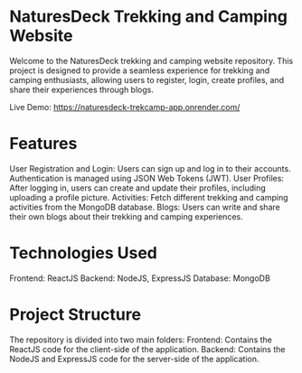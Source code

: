 # NaturesDeck Trekking and Camping Website
Welcome to the NaturesDeck trekking and camping website repository. This project is designed to provide a seamless experience for trekking and camping enthusiasts, allowing users to register, login, create profiles, and share their experiences through blogs.

Live Demo: https://naturesdeck-trekcamp-app.onrender.com/

# Features
User Registration and Login: Users can sign up and log in to their accounts. Authentication is managed using JSON Web Tokens (JWT).
User Profiles: After logging in, users can create and update their profiles, including uploading a profile picture.
Activities: Fetch different trekking and camping activities from the MongoDB database.
Blogs: Users can write and share their own blogs about their trekking and camping experiences.

# Technologies Used
Frontend: ReactJS
Backend: NodeJS, ExpressJS
Database: MongoDB

# Project Structure
The repository is divided into two main folders:
Frontend: Contains the ReactJS code for the client-side of the application.
Backend: Contains the NodeJS and ExpressJS code for the server-side of the application.
